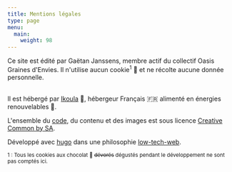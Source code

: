 ```yaml
---
title: Mentions légales
type: page
menu:
  main:
    weight: 98
---
```


Ce site est édité par Ga&euml;tan Janssens, membre actif du collectif Oasis Graines d'Envies.
Il n'utilise aucun cookie<sup>1</sup> :cookie: et ne récolte aucune donnée personnelle.
<br>
<br>

Il est hébergé par [Ikoula](https://www.ikoula.com/fr/hebergement-web) :tropical_fish:, 
hébergeur Français :fr: alimenté en énergies renouvelables :leaves:.


L'ensemble du [code](https://github.com/oasisgrainesdenvies/website), du contenu et des images est sous licence [Creative Common by SA](https://creativecommons.org/licenses/by-sa/2.0/deed.fr).


Développé avec [hugo](https://gohugo.io/) dans une philosophie [low-tech-web](https://lowtechweb.com/).

<small>1 : Tous les cookies aux chocolat :chocolate_bar: <s>dévorés</s> dégustés pendant le développement ne sont pas comptés ici.</small>